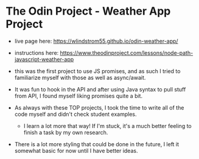 # The Odin Project - Weather App Project
- live page here: https://wlindstrom55.github.io/odin-weather-app/
- instructions here: https://www.theodinproject.com/lessons/node-path-javascript-weather-app

- this was the first project to use JS promises, and as such I tried to familiarize myself with those as well as async/await.
- It was fun to hook in the API and after using Java syntax to pull stuff from API, I found myself liking promises quite a bit.
- As always with these TOP projects, I took the time to write all of the code myself and didn't check student examples.
    - I learn a lot more that way! If I'm stuck, it's a much better feeling to finish a task by my own research.
- There is a lot more styling that could be done in the future, I left it somewhat basic for now until I have better ideas.
